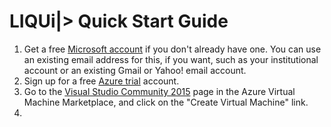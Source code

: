 # LIQUi|> Quick Start Guide

1. Get a free [Microsoft account](http://windows.microsoft.com/en-US/windows-live/sign-up-create-account-how) if you don't already have one. You can use an existing email address for this, if you want, such as your institutional account or an existing Gmail or Yahoo! email account.
2. Sign up for a free [Azure trial](https://azure.microsoft.com/en-us/pricing/free-trial/) account.
3. Go to the [Visual Studio Community 2015](http://azure.microsoft.com/en-us/marketplace/partners/microsoft/visualstudiocommunity2015withazuresdk27onwindowsserver2012r2/) page in the Azure Virtual Machine Marketplace, and click on the "Create Virtual Machine" link.
4. 

